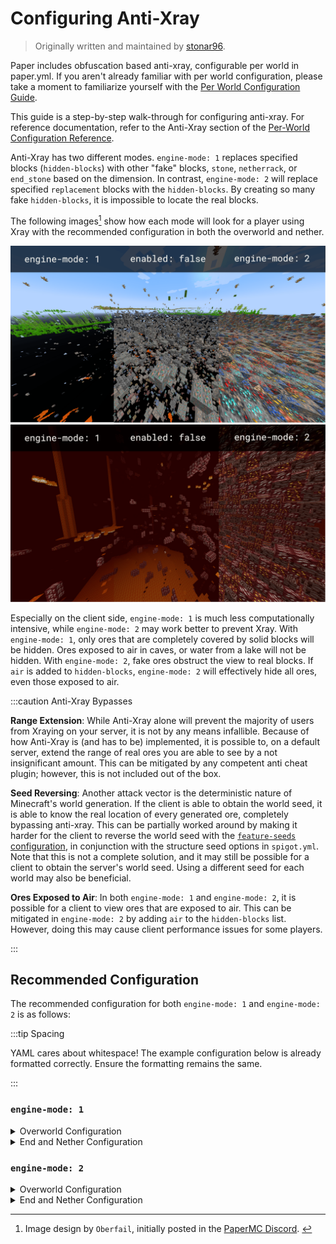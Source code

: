 # Configuring Anti-Xray

> Originally written and maintained by [stonar96](https://github.com/stonar96).

Paper includes obfuscation based anti-xray, configurable per world in paper.yml. If you aren't
already familiar with per world configuration, please take a moment to familiarize yourself with the
[Per World Configuration Guide](per-world-configuration.md).

This guide is a step-by-step walk-through for configuring anti-xray. For reference documentation,
refer to the Anti-Xray section of the
[Per-World Configuration Reference](../reference/paper-per-world-configuration.md#anti-xray).

Anti-Xray has two different modes. `engine-mode: 1` replaces specified blocks (`hidden-blocks`) with
other "fake" blocks, `stone`, `netherrack`, or `end_stone` based on the dimension. In contrast,
`engine-mode: 2` will replace specified `replacement` blocks with the `hidden-blocks`. By creating
so many fake `hidden-blocks`, it is impossible to locate the real blocks.

The following images[^1] show how each mode will look for a player using Xray with the recommended
configuration in both the overworld and nether.

[^1]:
    Image design by `Oberfail`, initially posted in the
    [PaperMC Discord](https://discord.gg/papermc). ​

![Overworld Anti-Xray Comparison](assets/anti-xray-overworld.png)
![Nether Anti-Xray Comparison](assets/anti-xray-nether.png)

Especially on the client side, `engine-mode: 1` is much less computationally intensive, while
`engine-mode: 2` may work better to prevent Xray. With `engine-mode: 1`, only ores that are
completely covered by solid blocks will be hidden. Ores exposed to air in caves, or water from a
lake will not be hidden. With `engine-mode: 2`, fake ores obstruct the view to real blocks. If `air`
is added to `hidden-blocks`, `engine-mode: 2` will effectively hide all ores, even those exposed to
air.

:::caution Anti-Xray Bypasses

**Range Extension**: While Anti-Xray alone will prevent the majority of users from Xraying on your
server, it is not by any means infallible. Because of how Anti-Xray is (and has to be) implemented,
it is possible to, on a default server, extend the range of real ores you are able to see by a not
insignificant amount. This can be mitigated by any competent anti cheat plugin; however, this is not
included out of the box.

**Seed Reversing**: Another attack vector is the deterministic nature of Minecraft's world
generation. If the client is able to obtain the world seed, it is able to know the real location of
every generated ore, completely bypassing anti-xray. This can be partially worked around by making
it harder for the client to reverse the world seed with the
[`feature-seeds` configuration](../reference/paper-per-world-configuration.md#feature-seeds), in
conjunction with the structure seed options in `spigot.yml`. Note that this is not a complete
solution, and it may still be possible for a client to obtain the server's world seed. Using a
different seed for each world may also be beneficial.

**Ores Exposed to Air**: In both `engine-mode: 1` and `engine-mode: 2`, it is possible for a client
to view ores that are exposed to air. This can be mitigated in `engine-mode: 2` by adding `air` to
the `hidden-blocks` list. However, doing this may cause client performance issues for some players.

:::

## Recommended Configuration

The recommended configuration for both `engine-mode: 1` and `engine-mode: 2` is as follows:

:::tip Spacing

YAML cares about whitespace! The example configuration below is already formatted correctly. Ensure
the formatting remains the same.

:::

### `engine-mode: 1`

<details>
  <summary>Overworld Configuration</summary>

Replace the existing `anti-xray` block in `paper.yml` (under `world-settings.default`) with the
following:

<!-- prettier-ignore -->
```yaml title="paper.yml"
    anti-xray:
      enabled: true
      engine-mode: 1
      chunk-edge-mode: 2
      max-chunk-section-index: 3
      # As of 1.18 some ores are generated much higher.
      # Please adjust the max-block-height setting at your own discretion.
      # https://minecraft.fandom.com/wiki/Ore might be helpful.
      max-block-height: 64
      update-radius: 2
      lava-obscures: false
      use-permission: false
      hidden-blocks:
      # There's no chance to hide dungeon chests but buried treasures will be hidden.
      - chest
      - coal_ore
      - deepslate_coal_ore
      - copper_ore
      - deepslate_copper_ore
      - raw_copper_block
      - diamond_ore
      - deepslate_diamond_ore
      - emerald_ore
      - deepslate_emerald_ore
      - gold_ore
      - deepslate_gold_ore
      - iron_ore
      - deepslate_iron_ore
      - raw_iron_block
      - lapis_ore
      - deepslate_lapis_ore
      - redstone_ore
      - deepslate_redstone_ore
      replacement-blocks:
      - stone
      - oak_planks
      - deepslate
```

</details>

<details>
  <summary>End and Nether Configuration</summary>

Copy and paste this at the very bottom of `paper.yml`. See the
[Per-World Configuration Guide](per-world-configuration.md) for more information. Remember to change
the world names if your worlds are named differently!

<!-- prettier-ignore -->
```yml title="paper.yml"
  world_nether:
   anti-xray:
      max-chunk-section-index: 7
      max-block-height: 128
      hidden-blocks:
      - ancient_debris
      - nether_gold_ore
      - nether_quartz_ore
  world_the_end:
    anti-xray:
      enabled: false
```

</details>

### `engine-mode: 2`

<details>
  <summary>Overworld Configuration</summary>

Replace the existing `anti-xray` block in `paper.yml` (under `world-settings.default`) with the
following:

<!-- prettier-ignore -->
```yaml title="paper.yml"
    anti-xray:
      enabled: true
      engine-mode: 2
      chunk-edge-mode: 2
      max-chunk-section-index: 3
      # As of 1.18 some ores are generated much higher.
      # Please adjust the max-block-height setting at your own discretion.
      # https://minecraft.fandom.com/wiki/Ore might be helpful.
      max-block-height: 64
      update-radius: 2
      lava-obscures: false
      use-permission: false
      hidden-blocks:
      # You can add air here such that many holes are generated.
      # This works well against cave finders but may cause client FPS drops for all players.
      - air
      - copper_ore
      - deepslate_copper_ore
      - raw_copper_block
      - diamond_ore
      - deepslate_diamond_ore
      - gold_ore
      - deepslate_gold_ore
      - iron_ore
      - deepslate_iron_ore
      - raw_iron_block
      - lapis_ore
      - deepslate_lapis_ore
      - redstone_ore
      - deepslate_redstone_ore
      replacement-blocks:
      # Chest is a tile entity and can't be added to hidden-blocks in engine-mode: 2.
      # But adding chest here will hide buried treasures, if max-chunk-section-index is increased.
      - chest
      - amethyst_block
      - andesite
      - budding_amethyst
      - calcite
      - coal_ore
      - deepslate_coal_ore
      - deepslate
      - diorite
      - dirt
      - emerald_ore
      - deepslate_emerald_ore
      - granite
      - gravel
      - oak_planks
      - smooth_basalt
      - stone
      - tuff
```

</details>

<details>
  <summary>End and Nether Configuration</summary>

Copy and paste this at the very bottom of `paper.yml`. See the
[Per-World Configuration Guide](per-world-configuration.md) for more information. Remember to change
the world names if your worlds are named differently!

<!-- prettier-ignore -->
```yml title="paper.yml"
  world_nether:
    anti-xray:
      max-chunk-section-index: 7
      max-block-height: 128
      hidden-blocks:
      # See note about air and possibe client performance issues above.
      - air
      - ancient_debris
      - bone_block
      - glowstone
      - magma_block
      - nether_bricks
      - nether_gold_ore
      - nether_quartz_ore
      - polished_blackstone_bricks
      replacement-blocks:
      - basalt
      - blackstone
      - gravel
      - netherrack
      - soul_sand
      - soul_soil
  world_the_end:
    anti-xray:
      enabled: false
```

</details>
